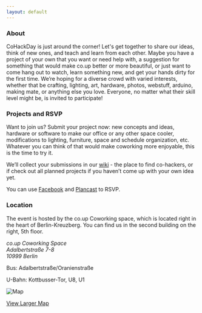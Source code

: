 ```yaml
---
layout: default
---
```


### About

CoHackDay is just around the corner! Let's get together to share our ideas, think of new ones, and teach and learn from each other. Maybe you have a project of your own that you want or need help with, a suggestion for something that would make co.up better or more beautiful, or just want to come hang out to watch, learn something new, and get your hands dirty for the first time. We’re hoping for a diverse crowd with varied interests, whether that be crafting, lighting, art, hardware, photos, webstuff, arduino, making mate, or anything else you love. Everyone, no matter what their skill level might be, is invited to participate!

### Projects and RSVP

Want to join us? Submit your project now: new concepts and ideas, hardware or software to make our office or any other space cooler, modifications to lighting, furniture, space and schedule organization, etc. Whatever you can think of that would make coworking more enjoyable, this is the time to try it.

We’ll collect your submissions in our <a href="http://coworkinghackday.wikispaces.com/">wiki</a> - the place to find co-hackers, or if check out all planned projects if you haven’t come up with your own idea yet.

You can use <a href="http://www.facebook.com/event.php?eid=198975240159373" title="CoHackDay on Facebook">Facebook</a> and <a href="http://www.facebook.com/event.php?eid=198975240159373" title="CoHackDay on Plancast">Plancast</a> to RSVP.

### Location

<p>The event is hosted by the co.up Coworking space, which is located right in the heart of Berlin-Kreuzberg. You can find us in the second building on the right, 5th floor.</p>

<address>
  <p>
    co.up Coworking Space<br />
    Adalbertstraße 7-8<br />
    10999 Berlin
  </p>
</address>

<p>Bus: Adalbertstraße/Oranienstraße<br />
<p>U-Bahn: Kottbusser-Tor, U8, U1</p>

<p>
  <img alt="Map" src="http://maps.google.com/maps/api/staticmap?center=52.500506,13.418744&amp;zoom=16&amp;markers=52.500506,13.418744&amp;size=360x300&amp;sensor=true&amp;key=ABQIAAAAbs4qD32K84SgIB5dec75sBTzTsHHdqOtRvUzkbUtDLLb_O27dBT8DyDzl30mBd6ZUlnl9-nzDbCMaA">
</p>

<p>
  <a href="http://maps.google.com/maps?f=q&amp;source=embed&amp;hl=en&amp;geocode=&amp;q=Adalbertstra%C3%9Fe+8,+10999+Berlin,+Germany&amp;sll=52.523405,13.4114&amp;sspn=0.91245,1.853943&amp;ie=UTF8&amp;hq=&amp;hnear=Adalbertstra%C3%9Fe+8,+Kreuzberg+10999+Berlin,+Germany&amp;ll=52.500797,13.419929&amp;spn=0.004572,0.010836&amp;z=16&amp;iwloc=A">View Larger Map</a>
</p>